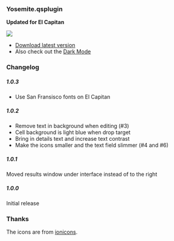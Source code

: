 ### Yosemite.qsplugin

**Updated for El Capitan**

![](https://github.com/mikker/YosemiteInterface-qsplugin/raw/master/screenshot.png)

* [Download latest version](https://github.com/mikker/YosemiteInterface-qsplugin/releases/latest)
* Also check out the [Dark Mode](https://github.com/mikker/YosemiteDarkInterface-qsplugin)

### Changelog

##### 1.0.3

* Use San Fransisco fonts on El Capitan

##### 1.0.2

* Remove text in background when editing (#3)
* Cell background is light blue when drop target
* Bring in details text and increase text contrast
* Make the icons smaller and the text field slimmer (#4 and #6)

##### 1.0.1

Moved results window under interface instead of to the right

##### 1.0.0

Initial release

### Thanks

The icons are from [ionicons](http://ionicons.com).
